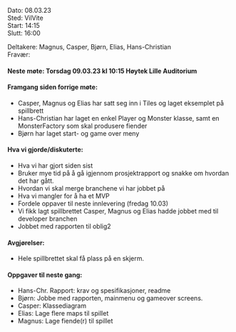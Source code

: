 Dato: 08.03.23  
Sted: VilVite  	
Start: 14:15  	
Slutt: 16:00  

Deltakere: Magnus, Casper, Bjørn, Elias, Hans-Christian  
Fravær: 

#### Neste møte: Torsdag 09.03.23 kl 10:15 Høytek Lille Auditorium

#### Framgang siden forrige møte:
- Casper, Magnus og Elias har satt seg inn i Tiles og laget eksemplet på spillbrett
- Hans-Christian har laget en enkel Player og Monster klasse, samt en MonsterFactory
  som skal produsere fiender
- Bjørn har laget start- og game over meny

#### Hva vi gjorde/diskuterte:
- Hva vi har gjort siden sist
- Bruker mye tid på å gå igjennom prosjektrapport og snakke om hvordan det har gått.
- Hvordan vi skal merge branchene vi har jobbet på
- Hva vi mangler for å ha et MVP
- Fordele oppaver til neste innlevering (fredag 10.03)
- Vi fikk lagt spillbrettet Casper, Magnus og Elias hadde jobbet med til developer branchen
- Jobbet med rapporten til oblig2

#### Avgjørelser:
- Hele spillbrettet skal få plass på en skjerm.

#### Oppgaver til neste gang:
- Hans-Chr. Rapport: krav og spesifikasjoner, readme
- Bjørn: Jobbe med rapporten, mainmenu og gameover screens.
- Casper: Klassediagram
- Elias: Lage flere maps til spillet
- Magnus: Lage fiende(r) til spillet

